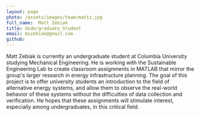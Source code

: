 ```yaml
---
layout: page
photo: /assets/images/team/mattz.jpg
full_name:  Matt Zebiak
title: Undergraduate Student
email: mszebiak@gmail.com
github: 
---
```

Matt Zebiak is currently an undergraduate student at Columbia University studying Mechanical Engineering. He is working with the Sustainable Engineering Lab to create classroom assignments in MATLAB that mirror the group's larger research in energy infrastructure planning. The goal of this project is to offer university students an introduction to the field of alternative energy systems, and allow them to observe the real-world behavior of these systems without the difficulties of data collection and verification. He hopes that these assignments will stimulate interest, especially among undergraduates, in this critical field.
